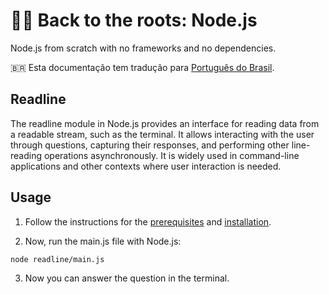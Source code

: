 # 🐢🚀 Back to the roots: Node.js

Node.js from scratch with no frameworks and no dependencies.

🇧🇷 Esta documentação tem tradução para [Português do Brasil](https://github.com/ricardospalves/back-to-the-roots-nodejs/blob/main/readline/README.md).

## Readline

The readline module in Node.js provides an interface for reading data from a
readable stream, such as the terminal. It allows interacting with the user
through questions, capturing their responses, and performing other line-reading
operations asynchronously. It is widely used in command-line applications and
other contexts where user interaction is needed.

## Usage

1. Follow the instructions for the [prerequisites](https://github.com/ricardospalves/back-to-the-roots-nodejs?tab=readme-ov-file#prerequisites) and [installation](https://github.com/ricardospalves/back-to-the-roots-nodejs?tab=readme-ov-file#installation).

2. Now, run the main.js file with Node.js:

```bash
node readline/main.js
```

3. Now you can answer the question in the terminal.
